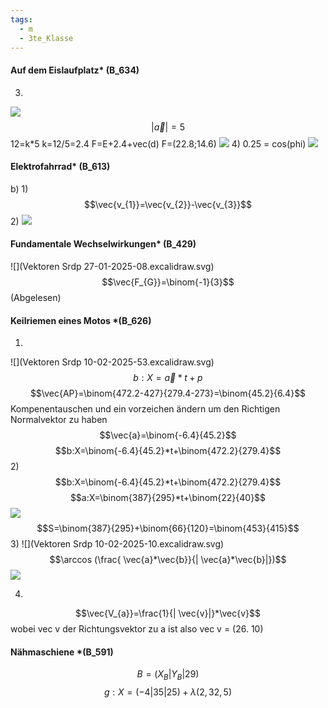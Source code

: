 ```yaml
---
tags:
  - m
  - 3te_Klasse
---
```

#### Auf dem Eislaufplatz* (B_634)
3)
![](https://i.imgur.com/mxT2eZW.png)
$$|\vec{a}|=5$$
12=k\*5
k=12/5=2.4
F=E+2.4+vec(d)
F=(22.8;14.6)
![](https://i.imgur.com/2ZAeg2A.png)
4)
0.25 = cos(phi)
![](https://i.imgur.com/tNLJrur.png)

#### Elektrofahrrad* (B_613)

b)
1)
$$\vec{v_{1}}=\vec{v_{2}}-\vec{v_{3}}$$
2)
![](https://i.imgur.com/zDGDvb0.png)

#### Fundamentale Wechselwirkungen* (B_429)
![](Vektoren Srdp 27-01-2025-08.excalidraw.svg)
$$\vec{F_{G}}=\binom{-1}{3}$$(Abgelesen)

#### Keilriemen eines Motos \*(B_626)

1)
![](Vektoren Srdp 10-02-2025-53.excalidraw.svg)
$$b:X=\vec{a}*t+p$$
$$\vec{AP}=\binom{472.2-427}{279.4-273}=\binom{45.2}{6.4}$$
Kompenentauschen und ein vorzeichen ändern um den Richtigen Normalvektor zu haben
$$\vec{a}=\binom{-6.4}{45.2}$$
$$b:X=\binom{-6.4}{45.2}*t+\binom{472.2}{279.4}$$
2)
$$b:X=\binom{-6.4}{45.2}*t+\binom{472.2}{279.4}$$
$$a:X=\binom{387}{295}*t+\binom{22}{40}$$
![](https://i.imgur.com/wlfAm6W.png)
$$S=\binom{387}{295}+\binom{66}{120}=\binom{453}{415}$$
3)
![](Vektoren Srdp 10-02-2025-10.excalidraw.svg)
$$\arccos (\frac{ \vec{a}*\vec{b}}{| \vec{a}*\vec{b}|})$$
![](https://i.imgur.com/vZNy28W.png)

4)
$$\vec{V_{a}}=\frac{1}{| \vec{v}|}*\vec{v}$$
wobei vec v der Richtungsvektor zu a ist also vec v = (26. 10)
#### Nähmaschiene \*(B_591)

$$B=(X_{B}|Y_{B}|29)$$
$$g:X=(-4|35|25)+\lambda (2,32,5)$$